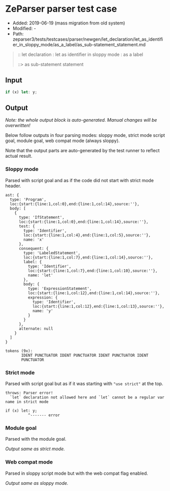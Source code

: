 # ZeParser parser test case

- Added: 2019-06-19 (mass migration from old system)
- Modified: -
- Path: zeparser3/tests/testcases/parser/newgen/let_declaration/let_as_identifier_in_sloppy_mode/as_a_label/as_sub-statement_statement.md

> :: let declaration : let as identifier in sloppy mode : as a label
>
> ::> as sub-statement statement

## Input

`````js
if (x) let: y;
`````

## Output

_Note: the whole output block is auto-generated. Manual changes will be overwritten!_

Below follow outputs in four parsing modes: sloppy mode, strict mode script goal, module goal, web compat mode (always sloppy).

Note that the output parts are auto-generated by the test runner to reflect actual result.

### Sloppy mode

Parsed with script goal and as if the code did not start with strict mode header.

`````
ast: {
  type: 'Program',
  loc:{start:{line:1,col:0},end:{line:1,col:14},source:''},
  body: [
    {
      type: 'IfStatement',
      loc:{start:{line:1,col:0},end:{line:1,col:14},source:''},
      test: {
        type: 'Identifier',
        loc:{start:{line:1,col:4},end:{line:1,col:5},source:''},
        name: 'x'
      },
      consequent: {
        type: 'LabeledStatement',
        loc:{start:{line:1,col:7},end:{line:1,col:14},source:''},
        label: {
          type: 'Identifier',
          loc:{start:{line:1,col:7},end:{line:1,col:10},source:''},
          name: 'let'
        },
        body: {
          type: 'ExpressionStatement',
          loc:{start:{line:1,col:12},end:{line:1,col:14},source:''},
          expression: {
            type: 'Identifier',
            loc:{start:{line:1,col:12},end:{line:1,col:13},source:''},
            name: 'y'
          }
        }
      },
      alternate: null
    }
  ]
}

tokens (9x):
       IDENT PUNCTUATOR IDENT PUNCTUATOR IDENT PUNCTUATOR IDENT
       PUNCTUATOR
`````

### Strict mode

Parsed with script goal but as if it was starting with `"use strict"` at the top.

`````
throws: Parser error!
  `let` declaration not allowed here and `let` cannot be a regular var name in strict mode

if (x) let: y;
          ^------- error
`````


### Module goal

Parsed with the module goal.

_Output same as strict mode._

### Web compat mode

Parsed in sloppy script mode but with the web compat flag enabled.

_Output same as sloppy mode._
